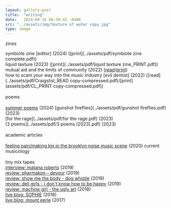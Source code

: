 ```yaml
---
layout: gallery-post
title:  "writing"
date:   2024-09-16 08:39:42 -0400
src: "../assets/img/texture of water copy.jpg"
type: image
---
```

zines

symbiote zine [editor] (2024) ([print](../assets/pdf/symbiote zine complete.pdf))<br>
liquid texture (2023) ([print](../assets/pdf/liquid texture zine_PRINT.pdf))<br>
mutual aid and the limits of community (2022) ([read](../assets/pdf/DIY_READ.pdf/print)/[print](../assets/pdf/DIY_PRINT.pdf))<br>
how to scam your way into the music industry [evil dentist] (2022) ([read](../assets/pdf/Craigslist_READ copy-compressed.pdf)/[print](assets/pdf/CL_PRINT copy-compressed.pdf))<br> 
<br>
poems <br>
<br>
<a href="https://github.com/certainlives/certainlives.github.io/blob/main/_blog/2024-09-12-summer-poems.markdown">summer poems</a> (2024)
[gunshot fireflies](../assets/pdf/gunshot fireflies.pdf) (2023) <br>
[for the rage](../assets/pdf/for the rage.pdf) (2023) <br>
[3 poems](../assets/pdf/3 poems (2023).pdf) (2023) <br>
<br>
academic articles <br>
<br>
[feeling pain/making kin in the brooklyn noise music scene](../assets/pdf/ldawes,+Farrow+106+Website.pdf) (2020) current musicology <br>
<br>
tiny mix tapes <br>
<a href="[https://saras.world/I-think-im-in-trouble](https://www.tinymixtapes.com/features/matana-roberts-interview-coin-coin-chapter-4-memphis)">interview: matana roberts</a> (2019)<br> 
<a href="https://www.tinymixtapes.com/music-review/pharmakon-devour">review: pharmakon - devour</a> (2019)<br>
<a href="https://www.tinymixtapes.com/music-review/show-me-body-dog-whistle">review: show me the body - dog whistle</a> (2019)<br>
<a href="https://www.tinymixtapes.com/music-review/deli-girls-i-dont-know-how-be-happy">review: deli girls - i don't know how to be happy</a> (2019)<br>
<a href="https://www.tinymixtapes.com/music-review/machine-girl-ugly-art">review: machine girl - the ugly art</a> (2018)<br>
<a href="https://www.tinymixtapes.com/live-blog/sophie">live blog: SOPHIE</a> (2018)<br>
<a href="https://www.tinymixtapes.com/live-blog/mount-eerie-murmrr-theatre-09-12">live blog: mount eerie</a> (2017)<br>
